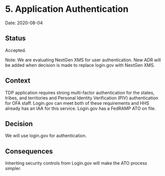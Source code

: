 # 5. Application Authentication
Date: 2020-08-04

## Status

Accepted. 

Note: We are evaluating NextGen XMS for user authentication. New ADR will be added when decision is made to replace login.gov with NextGen XMS.  

## Context

TDP application requires strong multi-factor authentication for the states, tribes, and territories and Personal Identity Verification (PIV) authentication for OFA staff. Login.gov can meet both of these requirements and HHS already has an IAA for this service. Login.gov has a FedRAMP ATO on file.

## Decision

We will use login.gov for authentication.

## Consequences
Inheriting security controls from Login.gov will make the ATO process simpler.

